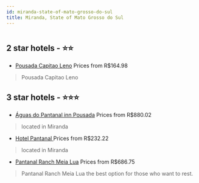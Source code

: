```yaml
---
id: miranda-state-of-mato-grosso-do-sul
title: Miranda, State of Mato Grosso do Sul
---
```


<center><img src="https://static.hotelurbano.com/reservas/prod0/3/3856/55b12997e373e_(capa ajustada)54b52f97b0e87_agp-2013_013.jpg" alt="" /></center>


##  2 star hotels - ⭐️⭐️

-    [Pousada Capitao Leno](https://us.hurb.com/hotels/miranda/pousada-capitao-leno-12658?cmp=18055) Prices from R$164.98
   > Pousada Capitao Leno

##  3 star hotels - ⭐️⭐️⭐️

-    [Águas do Pantanal inn Pousada](https://us.hurb.com/hotels/miranda/aguas-do-pantanal-inn-pousada-3856?cmp=18055) Prices from R$880.02
   > located in Miranda
-    [Hotel Pantanal ](https://us.hurb.com/hotels/miranda/hotel-pantanal-4014?cmp=18055) Prices from R$232.22
   > located in Miranda
-    [Pantanal Ranch Meia Lua](https://us.hurb.com/hotels/miranda/pantanal-ranch-meia-lua-15452?cmp=18055) Prices from R$686.75
   > Pantanal Ranch Meia Lua the best option for those who want to rest.
